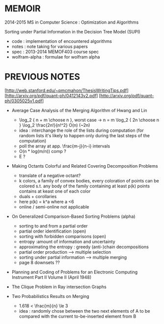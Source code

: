 
MEMOIR
==

2014-2015 MS in Computer Science : Optimization and Algorithms

Sorting under Partial Information in the Decision Tree Model (SUPI)


  - code          : implementation of encountered algorithms
  - notes         : note taking for various papers
  - spec          : 2013-2014 MEMOF403 course spec
  - wolfram-alpha : formulae for wolfram alpha




PREVIOUS NOTES
==


[http://web.stanford.edu/~pmcmahon/ThesisWritingTips.pdf]
[http://arxiv.org/pdf/quant-ph/0412143v2.pdf]
[http://arxiv.org/pdf/quant-ph/0305025v1.pdf]


  - Average Case Analysis of the Merging Algorithm of Hwang and Lin

    - \log_2 { n + m \choose n }, worst case -> n = m \log_2 { 2n \choose n } \log_2 \frac{2n!}{n!^2} O(n) (~2n)
    - idea : interchange the role of the lists during computation (for random lists it's likely to happen only during the last steps of the computation)
    - poll the array at app. \frac{m-j}{n-i} intervals
    - O(n * log(m/n)) comp ?
    - E ?

  - Making Octants Colorful and Related Covering Decomposition Problems

    - translate of a negative octant?
    - k colors, a family of convex bodies, every coloration of points can be colored s.t. any body of the family containing at least p(k) points contains at keast one of each color
    - duals + corollaries
    - here p(k) = k^a where a <6
    - online / semi-online not applicable


  - On Generalized Comparison-Based Sorting Problems (alpha)

    - sorting to and from a partial order
    - partial order identification (open)
    - sorting with forbidden comparisons (open)
    - entropy :amount of information and uncertainty
    - approximating the entropy : greedy (anti-)chain decompositions
    - partial order production --> multiple selection
    - sorting under partial information --> multiple merging
    - page 8 downsets ??

  - Planning and Coding of Problems for an Electronic Computing Instrument Part II Volume II (April 1948)

  - The Clique Problem in Ray intersection Graphs

  - Two Probabilistics Results on Merging

    - 1.618 < \frac{m}{n} \le 3
    - idea : randomly chose between the two next elements of A to be compared with the current to-be-inserted element from B
